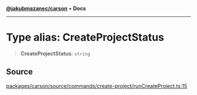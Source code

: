 [**@jakubmazanec/carson**](../README.md) • **Docs**

---

# Type alias: CreateProjectStatus

> **CreateProjectStatus**: `string`

## Source

[packages/carson/source/commands/create-project/runCreateProject.ts:15](https://github.com/jakubmazanec/js-tools/blob/7be96c9bc335915647cfe729050b17fe2580309a/packages/carson/source/commands/create-project/runCreateProject.ts#L15)
